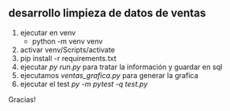 ##  desarrollo limpieza de datos de ventas
1. ejecutar en venv
    - python -m venv venv
2. activar
    venv/Scripts/activate
3. pip install -r requirements.txt
4. ejecutar *py run.py* para tratar la información y guardar en sql
5. ejecutamos *ventas_grafica.py* para generar la grafica
6. ejecutar el test *py -m pytest -q test.py*


Gracias!